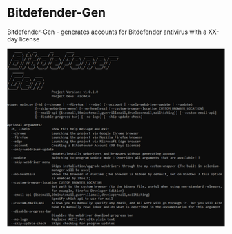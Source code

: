 # Bitdefender-Gen
Bitdefender-Gen - generates accounts for Bitdefender antivirus with a XX-day license

![](img/project_preview.png)


